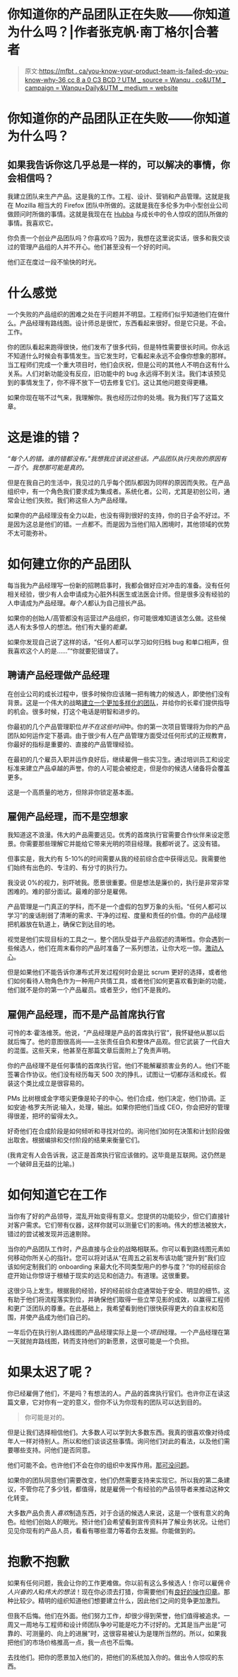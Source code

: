 # 你知道你的产品团队正在失败——你知道为什么吗？|作者张克帆·南丁格尔|合著者

> 原文:[https://mfbt . ca/you-know-your-product-team-is-failed-do-you-know-why-36 cc 8 a 0 C3 BCD？UTM _ source = Wanqu . co&UTM _ campaign = Wanqu+Daily&UTM _ medium = website](https://mfbt.ca/you-know-your-product-team-is-failing-do-you-know-why-36cc8a0c3bcd?utm_source=wanqu.co&utm_campaign=Wanqu+Daily&utm_medium=website)

# 你知道你的产品团队正在失败——你知道为什么吗？

## 如果我告诉你这几乎总是一样的，可以解决的事情，你会相信吗？



我建立团队来生产产品。这是我的工作。工程、设计、营销和产品管理。这就是我在 Mozilla 相当大的 Firefox 团队中所做的。这就是我在多伦多为中小型创业公司做顾问时所做的事情。这就是我现在在 [Hubba](https://hq.hubba.com/careers/) 与成长中的令人惊叹的团队所做的事情。我喜欢它。

你负责一个创业产品团队吗？你喜欢吗？因为，我想在这里说实话，很多和我交谈过的管理产品组的人并不开心。他们甚至没有一个好的时间。

他们正在度过一段不愉快的时光。



# 什么感觉

一个失败的产品组织的困难之处在于问题并不明显。工程师们似乎知道他们在做什么。产品经理有路线图。设计师总是很忙，东西看起来很好。但是它只是。不会。工作。

你的团队看起来跑得很快，他们发布了很多代码，但是特性需要很长时间。你永远不知道什么时候会有事情发生。当它发生时，它看起来永远不会像你想象的那样。当工程师们完成一个重大项目时，他们会庆祝，但是公司的其他人不明白这有什么关系。人们对新功能没有反应，旧功能中的 bug 永远得不到关注。我们本该预见到的事情发生了，你不得不放下一切去修复它们。这让其他问题变得更糟。

如果你现在喘不过气来，我理解你。我也经历过你的处境。我为我们写了这篇文章。

# 这是谁的错？

*“每个人的错。谁的错都没有。”我想我应该说这些话。产品团队执行失败的原因有一百个。我想那可能是真的。*

但是在我自己的生活中，我见过的几乎每个团队都因为同样的原因而失败。在产品组织中，有一个角色我们要求成为集成者。系统化者。公司，尤其是初创公司，通常会让他们失败。我们称这些人为产品经理。

如果你的产品经理没有全力以赴，也没有得到很好的支持，你的日子会不好过。不是因为这总是他们的错。一点都不。而是因为当他们陷入困境时，其他领域的优势不太可能弥补。

# 如何建立你的产品团队

每当我为产品经理写一份新的招聘启事时，我都会做好应对冲击的准备。没有任何相关经验，很少有人会申请成为心脏外科医生或法医会计师。但是很多没有经验的人申请成为产品经理。*每个人*都认为自己擅长产品。

如果你的创始人/高管都没有运营过产品组织，你可能很难知道该怎么做。这些候选人有太多惊人的想法。他们有大量的*能量*。

如果你发现自己说了这样的话，“任何人都可以学习如何归档 bug 和单口相声，但我喜欢这个人的是……”“你就要犯错误了。

## 聘请产品经理做产品经理

在创业公司的成长过程中，很多时候你应该赌一把有魄力的候选人，即使他们没有背景。这是一个伟大的战略[建立一个更加多样化的团队](/your-diversity-problem-isnt-the-pipeline-s-fault-820e8e7e2b77#.bj531bril)，并给你的长辈们提供指导的机会。很多时候，打这个电话是明智和进步的。

你最初的几个产品管理职位*并不在这些时间*中。你的第一次项目管理将为你的产品团队如何运作定下基调。由于很少有人在产品管理方面受过任何形式的正规教育，你最好的指标是重要的、直接的产品管理经验。

在最初的几个雇员入职并运作良好后，继续雇佣一些实习生。通过培训员工和设定标准来建立产品卓越的声誉。你的人可能会被挖走，但是你的候选人储备将会覆盖更多。

这是一个高质量的地方，但除非你锁定基本面。

## 雇佣产品经理，而不是空想家

我知道这不浪漫。伟大的产品需要远见。优秀的首席执行官需要合作伙伴来设定愿景。你需要那些理解它并能给它带来光明的项目经理。我都听说了。这没有错。

但事实是，我大约有 5-10%的时间需要从我的经前综合症中获得远见。我需要他们始终有出色的、专注的、有分寸的执行力。

我没说 0%的视力，别吓唬我。愿景很重要。但是想法是廉价的，执行是非常非常困难的。难的部分面试。最难的部分是雇佣。

产品管理是一门真正的学科，而不是一个虚假的包罗万象的头衔。“任何人都可以学习”的废话削弱了清晰的需求、干净的过程、度量和责任的价值。你的产品经理把机器放在轨道上，确保它到达目的地。

视觉是他们实现目标的工具之一。整个团队受益于产品叙述的清晰性。你会遇到一些候选人，他们在周末看你的产品时准备了一系列想法，让你大吃一惊。[激动人心](/why-it-is-a-mistake-to-hire-super-heroes-ead393ab77c1#.y28afzmml)。

但是如果他们不能告诉你瀑布式开发过程何时会是比 scrum 更好的选择，或者他们如何看待人物角色作为一种用户共情工具，或者他们如何更喜欢看到新的功能，他们就不是你的第一个产品雇员。或者至少，他们不是我的。

## 雇佣产品经理，而不是产品首席执行官

可怜的本·霍洛维茨。他说，“产品经理是产品的首席执行官”，我怀疑他从那以后就后悔了。他的意图很高尚——主张责任自负和整体产品观。但它武装了一代自大的混蛋。这些天来，他甚至在那篇文章后面附上了免责声明。

你的产品经理不是任何事情的首席执行官。他们不能解雇损害业务的人。他们不能签署合作协议。他们没有经历每天 500 次的挣扎，试图让一切都存活和成长。假装这个类比成立是很容易的。

PMs 比树根或金字塔尖更像是轮子的中心。他们合成，他们决定，他们协调。正如安迪·格罗夫所说:输入，处理，输出。如果你把他们当成 CEO，你会把好的管理得很差，把坏的留得太久。

好奇他们在合成阶段是如何倾听和寻找对位的。询问他们如何在决策和计划阶段做出取舍。根据编排和交付阶段的结果来衡量它们。

(我肯定有人会告诉我，这正是首席执行官应该做的。这毕竟是互联网。这仍然是一个破碎且无益的比喻。)

# 如何知道它在工作

当你有了好的产品领导，混乱开始变得有意义。您提供的功能较少，但它们直接针对客户需求。它们带有仪器，这样你就可以测量它们的影响。伟大的想法被放大，错过的尝试被发现并迅速剔除。

当你的产品团队工作时，产品直接与企业的战略相联系。你可以看到路线图元素如何移动你所关心的指针。您可以将对话从“在周五之前发布该功能”提升到“我们应该如何定制我们的 onboarding 来最大化不同类型用户的参与度？”你的经前综合症开始让你惊讶于根植于现实的远见和创造力。有道理。这很重要。

这很少马上发生。根据我的经验，好的经前综合症通常始于安全、明显的细节。这有助于他们将流程落实到位，并确保他们取得一些立竿见影的成效，以赢得工程师和更广泛团队的尊重。在此基础上，我希望看到他们很快获得更大的自主权和范围，并使产品成为他们自己的。

一年后仍在执行别人路线图的产品经理实际上是一个*项目*经理。一个产品经理在第一天就抛弃路线图，转而支持他们的新愿景，这很可能是一个负担。

# 如果太迟了呢？

你已经雇佣了他们，不是吗？有想法的人。产品的首席执行官们。也许你正在读这篇文章，它对你有一定的意义，但你不认为你现有的团队可以达到目的。

> 你可能是对的。

但是让我们选择相信他们。大多数人可以学到大多数东西。我真的很喜欢像对待成年人一样对待别人。所以和他们谈谈这些事情。询问他们对此的看法，以及他们需要哪些支持。问他们是否同意。

他们可能不会。也许他们不会在你的组织中发挥作用。[那可没问题](/a-brief-overview-of-failing-firing-and-scotch-96c8695890b#.l6ec4uvp0)。

如果你的团队同意他们需要改变，他们仍然需要支持来实现它。所以我的第二条建议，不管你花了多少钱，都值得，就是雇佣一个有经验的产品领导者来推动这种文化转变。

大多数产品负责人*喜欢*制造东西，对于合适的候选人来说，这是一个很有意义的角色。给他们创始人的眼光。预计他们会希望看到宣传资料并了解业务状况。让他们见见你现有的产品人员，看看有哪些潜力等着你去发掘。你能做到的。

# 抱歉不抱歉

如果有任何问题，我会让你的工作更难做。你以前有这么多候选人！你可以雇佣*令人兴奋的人*和*伟大的想法*！现在你必须去打猎，你需要他们有[良好的操作印章](/you-wont-brilliant-your-way-out-of-this-c469715fad13#.5msl8eosd)。那种比较少。精明的组织知道他们想要建立什么，因此他们之间的竞争更加激烈。

但我不后悔。他们在外面。他们努力工作，却很少得到荣誉，他们值得被追求。一周又一周地与工程师和设计师团队争吵可能是吃力不讨好的。尤其是当产出是“可靠的、可测量的、向上的进展”时，这很容易被认为是理所当然的。所以，如果我把他们的市场价格推高一点，我一点也不后悔。

去找他们。把你的愿景加入他们的，把他们的系统加入你的。做出令人惊叹的东西。



